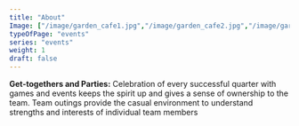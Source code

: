 ```yaml
---
title: "About"
Image: ["/image/garden_cafe1.jpg","/image/garden_cafe2.jpg","/image/garden_cafe3.jpg"]
typeOfPage: "events"
series: "events"
weight: 1
draft: false
---
```


<p><b>Get-togethers and Parties:</b> Celebration of every successful quarter with games and events keeps the spirit up and gives a sense of ownership to the team. Team outings provide the casual environment to understand strengths and interests of individual team members </p>